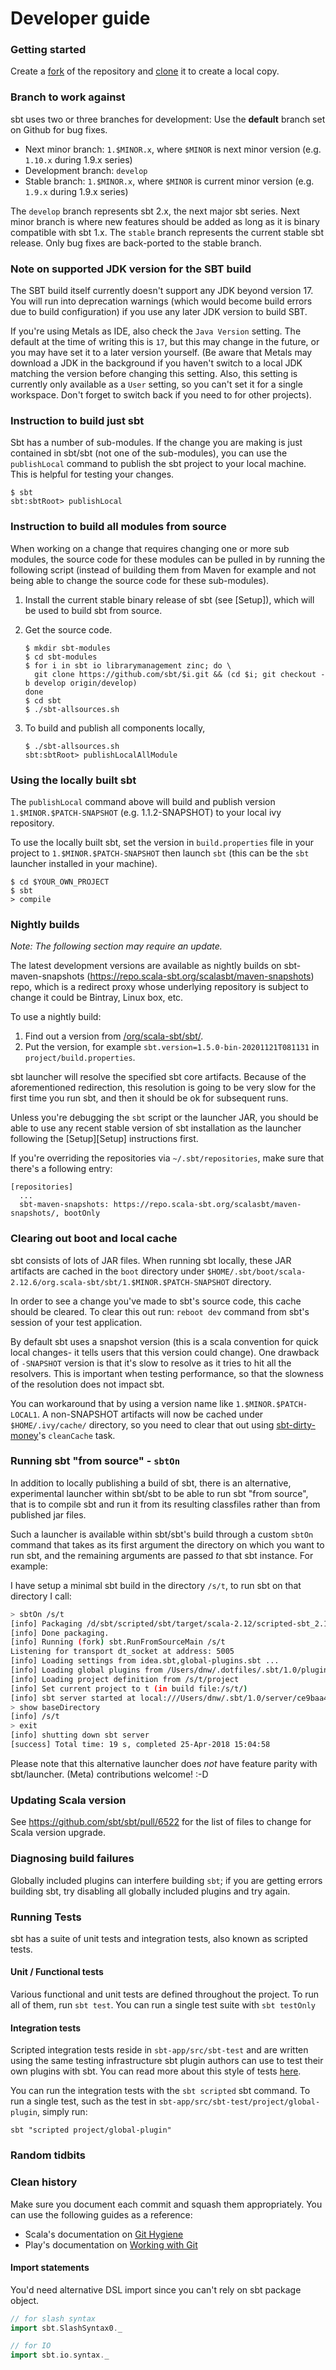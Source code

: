 Developer guide
===============

### Getting started

Create a [fork](https://docs.github.com/en/github/getting-started-with-github/fork-a-repo) of the repository and [clone](https://docs.github.com/en/github/creating-cloning-and-archiving-repositories/cloning-a-repository) it to create a local copy.

### Branch to work against

sbt uses two or three branches for development:
Use the **default** branch set on Github for bug fixes.

- Next minor branch: `1.$MINOR.x`, where `$MINOR` is next minor version (e.g. `1.10.x` during 1.9.x series)
- Development branch: `develop`
- Stable branch: `1.$MINOR.x`, where `$MINOR` is current minor version (e.g. `1.9.x` during 1.9.x series)

The `develop` branch represents sbt 2.x, the next major sbt series.
Next minor branch is where new features should be added as long as it is binary compatible with sbt 1.x.
The `stable` branch represents the current stable sbt release. Only bug fixes are back-ported to the stable branch.

### Note on supported JDK version for the SBT build

The SBT build itself currently doesn't support any JDK beyond version 17. You will run into deprecation warnings (which would become build errors due to build configuration) if you use any later JDK version to build SBT.

If you're using Metals as IDE, also check the `Java Version` setting. The default at the time of writing this is `17`, but this may change in the future, or you may have set it to a later version yourself. (Be aware that Metals may download a JDK in the background if you haven't switch to a local JDK matching the version before changing this setting. Also, this setting is currently only available as a `User` setting, so you can't set it for a single workspace. Don't forget to switch back if you need to for other projects).

### Instruction to build just sbt

Sbt has a number of sub-modules. If the change you are making is just contained in sbt/sbt (not one of the sub-modules),
you can use the `publishLocal` command to publish the sbt project to your local machine. This is helpful for testing your changes.

```
$ sbt
sbt:sbtRoot> publishLocal
```

### Instruction to build all modules from source

When working on a change that requires changing one or more sub modules, the source code for these modules can be pulled in by running the following script
(instead of building them from Maven for example and not being able to change the source code for these sub-modules).

1. Install the current stable binary release of sbt (see [Setup]), which will be used to build sbt from source.
2. Get the source code.

   ```
   $ mkdir sbt-modules
   $ cd sbt-modules
   $ for i in sbt io librarymanagement zinc; do \
     git clone https://github.com/sbt/$i.git && (cd $i; git checkout -b develop origin/develop)
   done
   $ cd sbt
   $ ./sbt-allsources.sh
   ```

3. To build and publish all components locally,

   ```
   $ ./sbt-allsources.sh
   sbt:sbtRoot> publishLocalAllModule
   ```

### Using the locally built sbt

The `publishLocal` command above will build and publish version `1.$MINOR.$PATCH-SNAPSHOT` (e.g. 1.1.2-SNAPSHOT) to your local ivy repository.

To use the locally built sbt, set the version in `build.properties` file in your project to `1.$MINOR.$PATCH-SNAPSHOT` then launch `sbt` (this can be the `sbt` launcher installed in your machine).

```
$ cd $YOUR_OWN_PROJECT
$ sbt
> compile
```

### Nightly builds

_Note: The following section may require an update._

The latest development versions are available as nightly builds on sbt-maven-snapshots (<https://repo.scala-sbt.org/scalasbt/maven-snapshots>) repo, which is a redirect proxy whose underlying repository is subject to change it could be Bintray, Linux box, etc.

To use a nightly build:

1. Find out a version from [/org/scala-sbt/sbt/](https://repo.scala-sbt.org/scalasbt/maven-snapshots/org/scala-sbt/sbt/).
2. Put the version, for example `sbt.version=1.5.0-bin-20201121T081131` in `project/build.properties`.

sbt launcher will resolve the specified sbt core artifacts. Because of the aforementioned redirection, this resolution is going to be very slow for the first time you run sbt, and then it should be ok for subsequent runs.

Unless you're debugging the `sbt` script or the launcher JAR, you should be able to use any recent stable version of sbt installation as the launcher following the [Setup][Setup] instructions first.

If you're overriding the repositories via `~/.sbt/repositories`, make sure that there's a following entry:

```
[repositories]
  ...
  sbt-maven-snapshots: https://repo.scala-sbt.org/scalasbt/maven-snapshots/, bootOnly
```

### Clearing out boot and local cache

sbt consists of lots of JAR files. When running sbt locally, these JAR artifacts are cached in the `boot` directory under `$HOME/.sbt/boot/scala-2.12.6/org.scala-sbt/sbt/1.$MINOR.$PATCH-SNAPSHOT` directory.

In order to see a change you've made to sbt's source code, this cache should be cleared. To clear this out run: `reboot dev` command from sbt's session of your test application.

By default sbt uses a snapshot version (this is a scala convention for quick local changes- it tells users that this version could change).
One drawback of `-SNAPSHOT` version is that it's slow to resolve as it tries to hit all the resolvers.
This is important when testing performance, so that the slowness of the resolution does not impact sbt.

You can workaround that by using a version name like `1.$MINOR.$PATCH-LOCAL1`.
A non-SNAPSHOT artifacts will now be cached under `$HOME/.ivy/cache/` directory, so you need to clear that out using [sbt-dirty-money](https://github.com/sbt/sbt-dirty-money)'s `cleanCache` task.

### Running sbt "from source" - `sbtOn`

In addition to locally publishing a build of sbt, there is an alternative, experimental launcher within sbt/sbt
to be able to run sbt "from source", that is to compile sbt and run it from its resulting classfiles rather than
from published jar files.

Such a launcher is available within sbt/sbt's build through a custom `sbtOn` command that takes as its first
argument the directory on which you want to run sbt, and the remaining arguments are passed _to_ that sbt
instance. For example:

I have setup a minimal sbt build in the directory `/s/t`, to run sbt on that directory I call:

```bash
> sbtOn /s/t
[info] Packaging /d/sbt/scripted/sbt/target/scala-2.12/scripted-sbt_2.12-1.2.0-SNAPSHOT.jar ...
[info] Done packaging.
[info] Running (fork) sbt.RunFromSourceMain /s/t
Listening for transport dt_socket at address: 5005
[info] Loading settings from idea.sbt,global-plugins.sbt ...
[info] Loading global plugins from /Users/dnw/.dotfiles/.sbt/1.0/plugins
[info] Loading project definition from /s/t/project
[info] Set current project to t (in build file:/s/t/)
[info] sbt server started at local:///Users/dnw/.sbt/1.0/server/ce9baa494c7598e4d59b/sock
> show baseDirectory
[info] /s/t
> exit
[info] shutting down sbt server
[success] Total time: 19 s, completed 25-Apr-2018 15:04:58
```

Please note that this alternative launcher does _not_ have feature parity with sbt/launcher. (Meta)
contributions welcome! :-D

### Updating Scala version

See https://github.com/sbt/sbt/pull/6522 for the list of files to change for Scala version upgrade.

### Diagnosing build failures

Globally included plugins can interfere building `sbt`; if you are getting errors building sbt, try disabling all globally included plugins and try again.

### Running Tests

sbt has a suite of unit tests and integration tests, also known as scripted tests.

#### Unit / Functional tests

Various functional and unit tests are defined throughout the
project. To run all of them, run `sbt test`. You can run a single test
suite with `sbt testOnly`

#### Integration tests

Scripted integration tests reside in `sbt-app/src/sbt-test` and are
written using the same testing infrastructure sbt plugin authors can
use to test their own plugins with sbt. You can read more about this
style of tests [here](https://www.scala-sbt.org/1.0/docs/Testing-sbt-plugins).

You can run the integration tests with the `sbt scripted` sbt
command. To run a single test, such as the test in
`sbt-app/src/sbt-test/project/global-plugin`, simply run:

    sbt "scripted project/global-plugin"

### Random tidbits

### Clean history

Make sure you document each commit and squash them appropriately. You can use the following guides as a reference:

* Scala's documentation on [Git Hygiene](https://github.com/scala/scala/tree/v2.12.0-M3#git-hygiene)
* Play's documentation on [Working with Git](https://www.playframework.com/documentation/2.4.4/WorkingWithGit#Squashing-commits)

#### Import statements

You'd need alternative DSL import since you can't rely on sbt package object.

```scala
// for slash syntax
import sbt.SlashSyntax0._

// for IO
import sbt.io.syntax._
```
